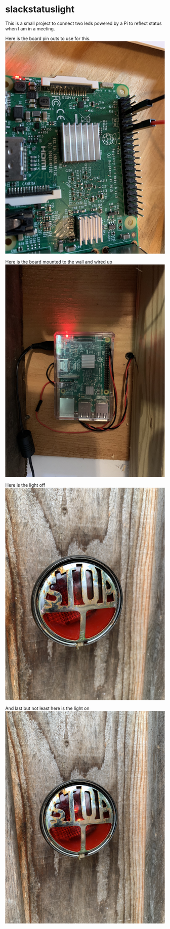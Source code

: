 # slackstatuslight
This is a small project to connect two leds powered by a Pi to reflect status when I am in a meeting.

Here is the board pin outs to use for this.
<img src="pics/board.jpg">

Here is the board mounted to the wall and wired up
<img src="pics/mount.jpg">

Here is the light off
<img src="pics/off.jpg">

And last but not least here is the light on
<img src="pics/on.jpg">
